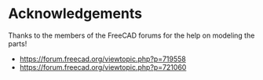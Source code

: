 



# Acknowledgements

Thanks to the members of the FreeCAD forums for the help on modeling the parts!

- https://forum.freecad.org/viewtopic.php?p=719558
- https://forum.freecad.org/viewtopic.php?p=721060
